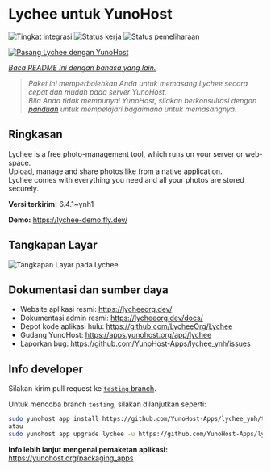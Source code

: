 <!--
N.B.: README ini dibuat secara otomatis oleh <https://github.com/YunoHost/apps/tree/master/tools/readme_generator>
Ini TIDAK boleh diedit dengan tangan.
-->

# Lychee untuk YunoHost

[![Tingkat integrasi](https://apps.yunohost.org/badge/integration/lychee)](https://ci-apps.yunohost.org/ci/apps/lychee/)
![Status kerja](https://apps.yunohost.org/badge/state/lychee)
![Status pemeliharaan](https://apps.yunohost.org/badge/maintained/lychee)

[![Pasang Lychee dengan YunoHost](https://install-app.yunohost.org/install-with-yunohost.svg)](https://install-app.yunohost.org/?app=lychee)

*[Baca README ini dengan bahasa yang lain.](./ALL_README.md)*

> *Paket ini memperbolehkan Anda untuk memasang Lychee secara cepat dan mudah pada server YunoHost.*  
> *Bila Anda tidak mempunyai YunoHost, silakan berkonsultasi dengan [panduan](https://yunohost.org/install) untuk mempelajari bagaimana untuk memasangnya.*

## Ringkasan

Lychee is a free photo-management tool, which runs on your server or web-space.  
Upload, manage and share photos like from a native application.  
Lychee comes with everything you need and all your photos are stored securely.


**Versi terkirim:** 6.4.1~ynh1

**Demo:** <https://lychee-demo.fly.dev/>

## Tangkapan Layar

![Tangkapan Layar pada Lychee](./doc/screenshots/screenshot.jpg)

## Dokumentasi dan sumber daya

- Website aplikasi resmi: <https://lycheeorg.dev/>
- Dokumentasi admin resmi: <https://lycheeorg.dev/docs/>
- Depot kode aplikasi hulu: <https://github.com/LycheeOrg/Lychee>
- Gudang YunoHost: <https://apps.yunohost.org/app/lychee>
- Laporkan bug: <https://github.com/YunoHost-Apps/lychee_ynh/issues>

## Info developer

Silakan kirim pull request ke [`testing` branch](https://github.com/YunoHost-Apps/lychee_ynh/tree/testing).

Untuk mencoba branch `testing`, silakan dilanjutkan seperti:

```bash
sudo yunohost app install https://github.com/YunoHost-Apps/lychee_ynh/tree/testing --debug
atau
sudo yunohost app upgrade lychee -u https://github.com/YunoHost-Apps/lychee_ynh/tree/testing --debug
```

**Info lebih lanjut mengenai pemaketan aplikasi:** <https://yunohost.org/packaging_apps>
